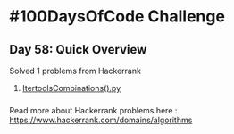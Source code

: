 # #100DaysOfCode Challenge
## Day 58: Quick Overview
Solved 1 problems from Hackerrank  
1. [ItertoolsCombinations().py](https://github.com/divyatejakotteti/100DaysOfCode/blob/master/Day%2058/ItertoolsCombinations().py)
### 
Read more about Hackerrank problems here : https://www.hackerrank.com/domains/algorithms